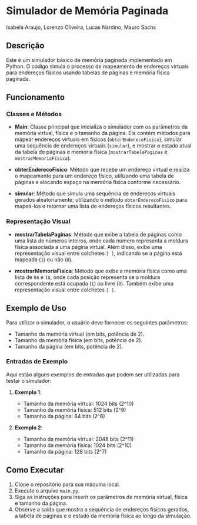 # Simulador de Memória Paginada
Isabela Araujo, Lorenzo Oliveira, Lucas Nardino, Mauro Sachs

## Descrição
Este é um simulador básico de memória paginada implementado em Python. O código simula o processo de mapeamento de endereços virtuais para endereços físicos usando tabelas de páginas e memória física paginada.

## Funcionamento

### Classes e Métodos

- **Main**: Classe principal que inicializa o simulador com os parâmetros da memória virtual, física e o tamanho da página. Ela contém métodos para mapear endereços virtuais em físicos (`obterEnderecoFisico`), simular uma sequência de endereços virtuais (`simular`), e mostrar o estado atual da tabela de páginas e memória física (`mostrarTabelaPaginas` e `mostrarMemoriaFisica`).

- **obterEnderecoFisico**: Método que recebe um endereço virtual e realiza o mapeamento para um endereço físico, utilizando uma tabela de páginas e alocando espaço na memória física conforme necessário.

- **simular**: Método que simula uma sequência de endereços virtuais gerados aleatoriamente, utilizando o método `obterEnderecoFisico` para mapeá-los e retornar uma lista de endereços físicos resultantes.

### Representação Visual

- **mostrarTabelaPaginas**: Método que exibe a tabela de páginas como uma lista de números inteiros, onde cada número representa a moldura física associada a uma página virtual. Além disso, exibe uma representação visual entre colchetes `[ ]`, indicando se a página está mapeada (`1`) ou não (`0`).

- **mostrarMemoriaFisica**: Método que exibe a memória física como uma lista de `0`s e `1`s, onde cada posição representa se a moldura correspondente está ocupada (`1`) ou livre (`0`). Também exibe uma representação visual entre colchetes `[ ]`.

## Exemplo de Uso

Para utilizar o simulador, o usuário deve fornecer os seguintes parâmetros:

- Tamanho da memória virtual (em bits, potência de 2).
- Tamanho da memória física (em bits, potência de 2).
- Tamanho da página (em bits, potência de 2).

### Entradas de Exemplo

Aqui estão alguns exemplos de entradas que podem ser utilizadas para testar o simulador:

1. **Exemplo 1**:
   - Tamanho da memória virtual: 1024 bits (2^10)
   - Tamanho da memória física: 512 bits (2^9)
   - Tamanho da página: 64 bits (2^6)

2. **Exemplo 2**:
   - Tamanho da memória virtual: 2048 bits (2^11)
   - Tamanho da memória física: 1024 bits (2^10)
   - Tamanho da página: 128 bits (2^7)

## Como Executar

1. Clone o repositório para sua máquina local.
2. Execute o arquivo `main.py`.
3. Siga as instruções para inserir os parâmetros de memória virtual, física e tamanho da página.
4. Observe a saída que mostra a sequência de endereços físicos gerados, a tabela de páginas e o estado da memória física ao longo da simulação.
